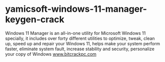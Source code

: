 # yamicsoft-windows-11-manager-keygen-crack
Windows 11 Manager is an all-in-one utility for Microsoft Windows 11 specially, it includes over forty different utilities to optimize, tweak, clean up, speed up and repair your Windows 11, helps make your system perform faster, eliminate system fault, increase stability and security, personalize your copy of Windows  www.bitcrackpc.com
